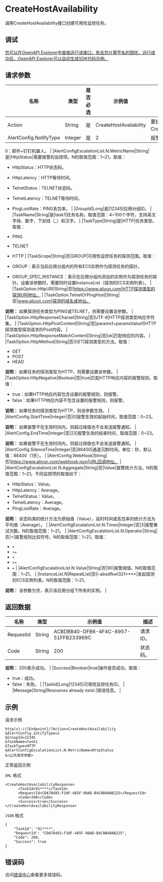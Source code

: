 # CreateHostAvailability

调用CreateHostAvailability接口创建可用性监控任务。

## 调试

[您可以在OpenAPI Explorer中直接运行该接口，免去您计算签名的困扰。运行成功后，OpenAPI Explorer可以自动生成SDK代码示例。](https://api.aliyun.com/#product=Cms&api=CreateHostAvailability&type=RPC&version=2019-01-01)

## 请求参数

|名称|类型|是否必选|示例值|描述|
|--|--|----|---|--|
|Action|String|是|CreateHostAvailability|要执行的操作，取值：CreateHostAvailability。 |
|AlertConfig.NotifyType|Integer|是|2|报警通知类型。取值：

 
 0：邮件+钉钉机器人。 |
|AlertConfigEscalationList.N.MetricName|String|是|HttpStatus|需要报警的监控项。N的取值范围：1~21。取值：

 -   HttpStatus：HTTP状态码。
-   HttpLatency：HTTP等待时间。
-   TelnetStatus：TELNET状态码。
-   TelnetLatency：TELNET等待时间。
-   PingLostRate：PING丢包率。 |
|GroupId|Long|是|12345|应用分组ID。 |
|TaskName|String|是|task1|任务名称。取值范围：4~100个字符，支持英文字母、数字、下划线（\_）和汉字。 |
|TaskType|String|是|HTTP|任务类型。取值：

 -   PING
-   TELNET
-   HTTP |
|TaskScope|String|否|GROUP|可用性监控任务的探测范围。取值：

 -   GROUP：表示当前应用分组内的所有ECS实例作为探测任务的探针。
-   GROUP\_SPEC\_INSTANCE：表示在应用分组内添加的实例作为探测任务的探针。设置该参数时，需要同时设置InstanceList（探测的ECS实例列表）。 |
|TaskOption.HttpURI|String|否|https://www.aliyun.com|HTTP探测类型的探测URI地址。 |
|TaskOption.TelnetOrPingHost|String|否|www.aliyun.com|探测的域名或地址。

 **说明：** 如果探测任务类型为PING或TELNET，则需要设置该参数。 |
|TaskOption.HttpResponseCharset|String|否|UTF-8|HTTP探测类型响应字符集。 |
|TaskOption.HttpPostContent|String|否|params1=paramsValue1|HTTP探测类型探测请求的Post内容。 |
|TaskOption.HttpResponseMatchContent|String|否|ok|匹配响应的内容。 |
|TaskOption.HttpMethod|String|否|GET|探测类型的方法。取值：

 -   GET
-   POST
-   HEAD

 **说明：** 如果任务的探测类型为HTTP，则需要设置该参数。 |
|TaskOption.HttpNegative|Boolean|否|true|匹配HTTP响应内容的报警规则。取值：

 -   true：如果HTTP响应内容包含设置的报警规则，则报警。
-   false：如果HTTP响应内容不包含设置的报警规则，则报警。

 **说明：** 如果任务的探测类型为HTTP，则该参数生效。 |
|AlertConfig.StartTime|Integer|否|0|报警生效的起始时间，取值范围：0~23。

 **说明：** 如果报警不在生效时间内，则超过阈值也不会发送报警通知。 |
|AlertConfig.EndTime|Integer|否|23|报警生效的结束时间，取值范围：0~23。

 **说明：** 如果报警不在生效时间内，则超过阈值也不会发送报警通知。 |
|AlertConfig.SilenceTime|Integer|否|86400|通道沉默时间。单位：秒，默认值：86400（1天）。 |
|AlertConfig.WebHook|String|否|https://www.aliyun.com/webhook.json|URL回调地址。 |
|AlertConfigEscalationList.N.Aggregate|String|否|Value|报警统计方法。N的取值范围：1~21。不同监控项的取值如下：

 -   HttpStatus：Value。
-   HttpLatency：Average。
-   TelnetStatus：Value。
-   TelnetLatency：Average。
-   PingLostRate：Average。

 **说明：** 状态码类的统计方法为原始值（Value），延时时间或丢包率的统计方法为平均值（Average）。 |
|AlertConfigEscalationList.N.Times|Integer|否|3|报警重试次数。N的取值范围：1~21。 |
|AlertConfigEscalationList.N.Operator|String|否|\>|报警规则比较符号。N的取值范围：1~21。取值：

 -   `>`
-   `>=`
-   `<`
-   `<=`
-   `=` |
|AlertConfigEscalationList.N.Value|String|否|90|报警阈值。N的取值范围：1~21。 |
|InstanceList.N|RepeatList|否|i-absdfkwl321\*\*\*\*|发起探测的ECS实例列表。N的取值范围：1~21。

 **说明：** 该参数为空，表示该应用分组下所有的实例。 |

## 返回数据

|名称|类型|示例值|描述|
|--|--|---|--|
|RequestId|String|ACBDBB40-DFB6-4F4C-8957-51FFB233969C|请求ID。 |
|Code|String|200|状态码。

 **说明：** 200表示成功。 |
|Success|Boolean|true|操作是否成功。取值：

 -   true：成功。
-   false：失败。 |
|TaskId|Long|12345|可用性监控任务ID。 |
|Message|String|Resources already exist.|错误信息。 |

## 示例

请求示例

```
http(s)://[Endpoint]/?Action=CreateHostAvailability
&AlertConfig.1otifyType=2
&GroupId=12345
&TaskName=task1
&TaskType=HTTP
&AlertConfigEscalationList.N.MetricName=HttpStatus
&<公共请求参数>
```

正常返回示例

`XML` 格式

```
<CreateHostAvailabilityResponse>
	  <TaskId>91****</TaskId>
	  <RequestId>CDA78493-F10F-485F-98AD-B4C0B40AB225</RequestId>
	  <Code>200</Code>
	  <Success>true</Success>
</CreateHostAvailabilityResponse>
```

`JSON` 格式

```
{
	"TaskId": "91****",
	"RequestId": "CDA78493-F10F-485F-98AD-B4C0B40AB225",
	"Code": 200,
	"Success": true
}
```

## 错误码

访问[错误中心](https://error-center.alibabacloud.com/status/product/Cms)查看更多错误码。

